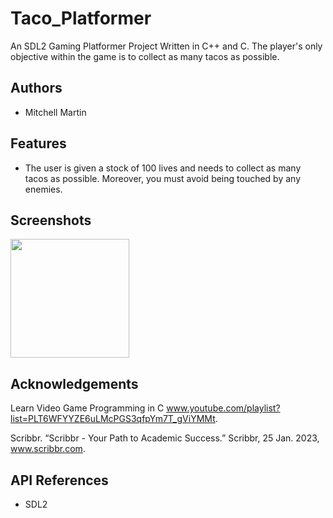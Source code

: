 
# Taco_Platformer

An SDL2 Gaming Platformer Project Written in C++ and C. The player's only objective within the game is to collect as many tacos as possible.
## Authors
- Mitchell Martin
## Features

- The user is given a stock of 100 lives and
  needs to collect as many tacos as possible.
  Moreover, you must avoid being touched by
  any enemies.

## Screenshots
<p float="left">
   <img src="https://i.postimg.cc/fRNYMpxY/dp.png" width="190" />
</p>

## Acknowledgements

Learn Video Game Programming in C www.youtube.com/playlist?list=PLT6WFYYZE6uLMcPGS3qfpYm7T_gViYMMt.

Scribbr. “Scribbr - Your Path to Academic Success.” Scribbr, 25 Jan. 2023, www.scribbr.com.

## API References

- SDL2
